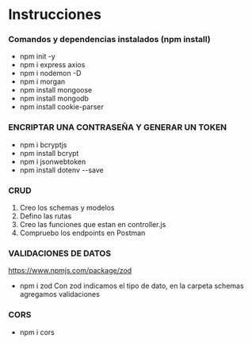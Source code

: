 # Instrucciones

### Comandos y dependencias instalados (npm install)

- npm init -y
- npm i express axios
- npm i nodemon -D
- npm i morgan
- npm install mongoose
- npm install mongodb
- npm install cookie-parser

### ENCRIPTAR UNA CONTRASEÑA Y GENERAR UN TOKEN
- npm i bcryptjs
- npm install bcrypt
- npm i jsonwebtoken
- npm install dotenv --save


### CRUD
1. Creo los schemas y modelos
2. Defino las rutas
3. Creo las funciones que estan en controller.js
4. Compruebo los endpoints en Postman

### VALIDACIONES DE DATOS
https://www.npmjs.com/package/zod
- npm i zod
   Con zod indicamos el tipo de dato, en la carpeta schemas agregamos validaciones

### CORS
- npm i cors

